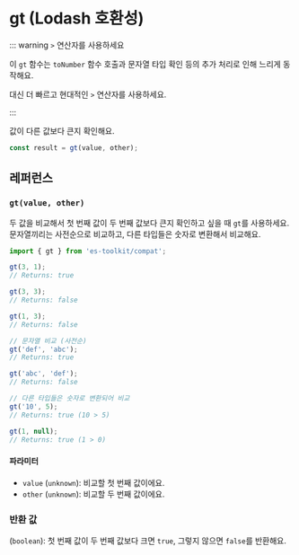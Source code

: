 # gt (Lodash 호환성)

::: warning `>` 연산자를 사용하세요

이 `gt` 함수는 `toNumber` 함수 호출과 문자열 타입 확인 등의 추가 처리로 인해 느리게 동작해요.

대신 더 빠르고 현대적인 `>` 연산자를 사용하세요.

:::

값이 다른 값보다 큰지 확인해요.

```typescript
const result = gt(value, other);
```

## 레퍼런스

### `gt(value, other)`

두 값을 비교해서 첫 번째 값이 두 번째 값보다 큰지 확인하고 싶을 때 `gt`를 사용하세요. 문자열끼리는 사전순으로 비교하고, 다른 타입들은 숫자로 변환해서 비교해요.

```typescript
import { gt } from 'es-toolkit/compat';

gt(3, 1);
// Returns: true

gt(3, 3);
// Returns: false

gt(1, 3);
// Returns: false

// 문자열 비교 (사전순)
gt('def', 'abc');
// Returns: true

gt('abc', 'def');
// Returns: false

// 다른 타입들은 숫자로 변환되어 비교
gt('10', 5);
// Returns: true (10 > 5)

gt(1, null);
// Returns: true (1 > 0)
```

#### 파라미터

- `value` (`unknown`): 비교할 첫 번째 값이에요.
- `other` (`unknown`): 비교할 두 번째 값이에요.

### 반환 값

(`boolean`): 첫 번째 값이 두 번째 값보다 크면 `true`, 그렇지 않으면 `false`를 반환해요.